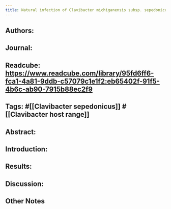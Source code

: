 ```yaml
---
title: Natural infection of Clavibacter michiganensis subsp. sepedonicus in tomato (Solanum tuberosum)
---
```


## **Authors**:

## **Journal**:

## **Readcube**: https://www.readcube.com/library/95fd6ff6-fca1-4a81-9ddb-c57079c1e1f2:eb65402f-91f5-4b6c-ab90-7915b88ec2f9

## **Tags**: #[[Clavibacter sepedonicus]] #[[Clavibacter host range]]

## **Abstract**:

## **Introduction**:

## **Results**:

## **Discussion**:

## Other Notes
